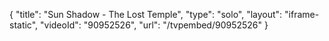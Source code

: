 {
    "title": "Sun Shadow - The Lost Temple",
    "type": "solo",
    "layout": "iframe-static",
    "videoId": "90952526",
    "url": "\/tvpembed\/90952526"
}